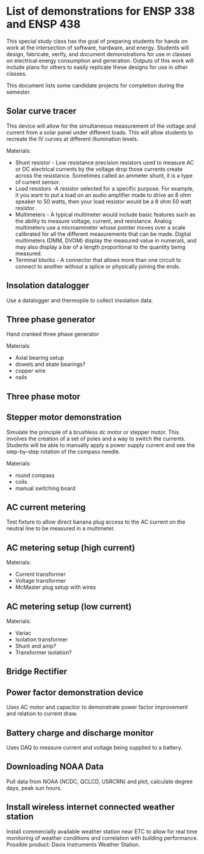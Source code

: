 # List of demonstrations for ENSP 338 and ENSP 438

This special study class has the goal of preparing students for hands on
work at the intersection of software, hardware, and energy.  Students
will design, fabricate, verify, and document demonstrations for use in
classes on electrical energy consumption and generation.
Outputs of this work will include plans for others to easily replicate these
designs for use in other classes.

This document lists some candidate projects for completion during the
semester.

## Solar curve tracer

This device will allow for the simultaneous measurement of the voltage
and current from a solar panel under different loads.  This will allow
students to recreate the IV curves at different illumination levels.

Materials:

- Shunt resistor - Low resistance precision resistors used to measure AC or DC electrical currents by the voltage drop those currents create across the resistance. Sometimes called an ammeter shunt, it is a type of current sensor.
- Load resistors -A resistor selected for a specific purpose. For example, it you want to put a load on an audio amplifier made to drive an 8 ohm speaker to 50 watts, then your load resistor would be a 8 ohm 50 watt resistor. 
- Multimeters - A typical multimeter would include basic features such as the ability to measure voltage, current, and resistance. Analog multimeters use a microammeter whose pointer moves over a scale calibrated for all the different measurements that can be made. Digital multimeters (DMM, DVOM) display the measured value in numerals, and may also display a bar of a length proportional to the quantity being measured.
- Terminal blocks - A connector that allows more than one circuit to connect to another without a splice or physically joining the ends.


## Insolation datalogger

Use a datalogger and thermopile to collect insolation data.

## Three phase generator

Hand cranked three phase generator

Materials

- Axial bearing setup
- dowels and skate bearings?
- copper wire
- nails


## Three phase motor


## Stepper motor demonstration

Simulate the principle of a brushless dc motor or stepper motor.  This
involves the creation of a set of poles and a way to switch the
currents.  Students will be able to manually apply a power supply
current and see the step-by-step rotation of the compass needle.

Materials:

- round compass
- coils
- manual switching board

## AC current metering

Test fixture to allow direct banana plug access to the AC current on the
neutral line to be measured in a multimeter.


## AC metering setup (high current)

Materials:

- Current transformer
- Voltage transformer
- McMaster plug setup with wires



## AC metering setup (low current)

Materials:

- Variac
- Isolation transformer
- Shunt and amp?
- Transformer isolation?


## Bridge Rectifier


## Power factor demonstration device

Uses AC motor and capacitor to demonstrate power factor improvement and
relation to current draw.

<!--
resources

OSH park
mack grady
sparkfun
mcmaster

-->

## Battery charge and discharge monitor

Uses DAQ to measure current and voltage being supplied to a battery.

## Downloading NOAA Data

Pull data from NOAA (NCDC, QCLCD, USRCRN) and plot, calculate degree
days, peak sun hours.

## Install wireless internet connected weather station

Install commercially available weather station near ETC to allow for
real time monitoring of weather conditions and correlation with building
performance.  Possible product: Davis Instruments Weather Station.
